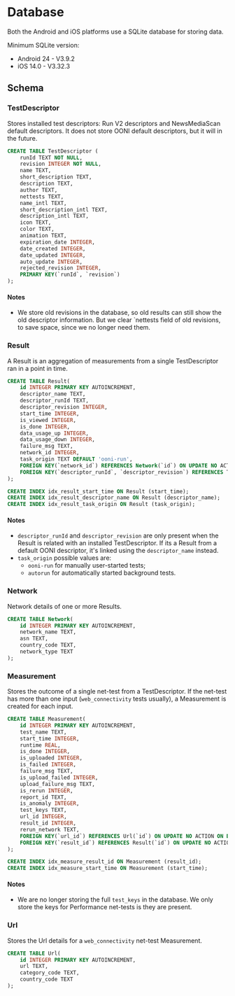 # Database

Both the Android and iOS platforms use a SQLite database for storing data.

Minimum SQLite version:
- Android 24 - V3.9.2
- iOS 14.0 - V3.32.3

## Schema

### TestDescriptor

Stores installed test descriptors: Run V2 descriptors and NewsMediaScan default descriptors.
It does not store OONI default descriptors, but it will in the future.

```sql
CREATE TABLE TestDescriptor (
    runId TEXT NOT NULL,
    revision INTEGER NOT NULL,
    name TEXT,
    short_description TEXT,
    description TEXT,
    author TEXT,
    nettests TEXT,
    name_intl TEXT,
    short_description_intl TEXT,
    description_intl TEXT,
    icon TEXT,
    color TEXT,
    animation TEXT,
    expiration_date INTEGER,
    date_created INTEGER,
    date_updated INTEGER,
    auto_update INTEGER,
    rejected_revision INTEGER,
    PRIMARY KEY(`runId`, `revision`)
);
```

#### Notes
- We store old revisions in the database, so old results can still show the old descriptor
  information. But we clear `nettests field of old revisions, to save space, since we no longer
  need them.

### Result

A Result is an aggregation of measurements from a single TestDescriptor ran in a point in time.

```sql
CREATE TABLE Result(
    id INTEGER PRIMARY KEY AUTOINCREMENT,
    descriptor_name TEXT,
    descriptor_runId TEXT,
    descriptor_revision INTEGER,
    start_time INTEGER,
    is_viewed INTEGER,
    is_done INTEGER,
    data_usage_up INTEGER,
    data_usage_down INTEGER,
    failure_msg TEXT,
    network_id INTEGER,
    task_origin TEXT DEFAULT 'ooni-run',
    FOREIGN KEY(`network_id`) REFERENCES Network(`id`) ON UPDATE NO ACTION ON DELETE NO ACTION,
    FOREIGN KEY(`descriptor_runId`, `descriptor_revision`) REFERENCES TestDescriptor(`runId`, `revision`) ON UPDATE NO ACTION ON DELETE NO ACTION
);

CREATE INDEX idx_result_start_time ON Result (start_time);
CREATE INDEX idx_result_descriptor_name ON Result (descriptor_name);
CREATE INDEX idx_result_task_origin ON Result (task_origin);
```

#### Notes

* `descriptor_runId` and `descriptor_revision` are only present when the Result is related with an
  installed TestDescriptor. If its a Result from a default OONI descriptor, it's linked using the
  `descriptor_name` instead.
* `task_origin` possible values are:
  * `ooni-run` for manually user-started tests;
  * `autorun` for automatically started background tests.

### Network

Network details of one or more Results.

```sql
CREATE TABLE Network(
    id INTEGER PRIMARY KEY AUTOINCREMENT,
    network_name TEXT,
    asn TEXT,
    country_code TEXT,
    network_type TEXT
);
```

### Measurement

Stores the outcome of a single net-test from a TestDescriptor. If the net-test has more than
one input (`web_connectivity` tests usually), a Measurement is created for each input.

```sql
CREATE TABLE Measurement(
    id INTEGER PRIMARY KEY AUTOINCREMENT,
    test_name TEXT,
    start_time INTEGER,
    runtime REAL,
    is_done INTEGER,
    is_uploaded INTEGER,
    is_failed INTEGER,
    failure_msg TEXT,
    is_upload_failed INTEGER,
    upload_failure_msg TEXT,
    is_rerun INTEGER,
    report_id TEXT,
    is_anomaly INTEGER,
    test_keys TEXT,
    url_id INTEGER,
    result_id INTEGER,
    rerun_network TEXT,
    FOREIGN KEY(`url_id`) REFERENCES Url(`id`) ON UPDATE NO ACTION ON DELETE NO ACTION,
    FOREIGN KEY(`result_id`) REFERENCES Result(`id`) ON UPDATE NO ACTION ON DELETE NO ACTION
);

CREATE INDEX idx_measure_result_id ON Measurement (result_id);
CREATE INDEX idx_measure_start_time ON Measurement (start_time);
```

#### Notes

* We are no longer storing the full `test_keys` in the database. We only store the keys for
Performance net-tests is they are present.

### Url

Stores the Url details for a `web_connectivity` net-test Measurement.

```sql
CREATE TABLE Url(
    id INTEGER PRIMARY KEY AUTOINCREMENT,
    url TEXT,
    category_code TEXT,
    country_code TEXT
);
```
